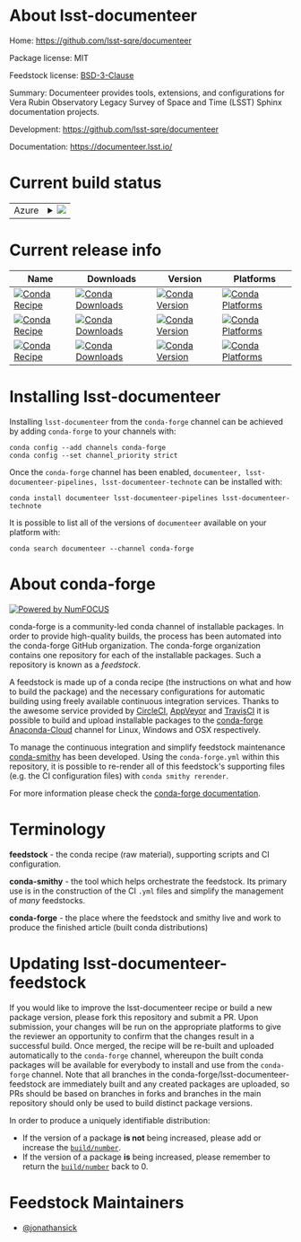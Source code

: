 About lsst-documenteer
======================

Home: https://github.com/lsst-sqre/documenteer

Package license: MIT

Feedstock license: [BSD-3-Clause](https://github.com/conda-forge/lsst-documenteer-feedstock/blob/master/LICENSE.txt)

Summary: Documenteer provides tools, extensions, and configurations for Vera Rubin Observatory Legacy Survey of Space and Time (LSST) Sphinx documentation projects.

Development: https://github.com/lsst-sqre/documenteer

Documentation: https://documenteer.lsst.io/

Current build status
====================


<table>
    
  <tr>
    <td>Azure</td>
    <td>
      <details>
        <summary>
          <a href="https://dev.azure.com/conda-forge/feedstock-builds/_build/latest?definitionId=8918&branchName=master">
            <img src="https://dev.azure.com/conda-forge/feedstock-builds/_apis/build/status/lsst-documenteer-feedstock?branchName=master">
          </a>
        </summary>
        <table>
          <thead><tr><th>Variant</th><th>Status</th></tr></thead>
          <tbody><tr>
              <td>linux_64</td>
              <td>
                <a href="https://dev.azure.com/conda-forge/feedstock-builds/_build/latest?definitionId=8918&branchName=master">
                  <img src="https://dev.azure.com/conda-forge/feedstock-builds/_apis/build/status/lsst-documenteer-feedstock?branchName=master&jobName=linux&configuration=linux_64_" alt="variant">
                </a>
              </td>
            </tr><tr>
              <td>osx_64</td>
              <td>
                <a href="https://dev.azure.com/conda-forge/feedstock-builds/_build/latest?definitionId=8918&branchName=master">
                  <img src="https://dev.azure.com/conda-forge/feedstock-builds/_apis/build/status/lsst-documenteer-feedstock?branchName=master&jobName=osx&configuration=osx_64_" alt="variant">
                </a>
              </td>
            </tr><tr>
              <td>osx_arm64</td>
              <td>
                <a href="https://dev.azure.com/conda-forge/feedstock-builds/_build/latest?definitionId=8918&branchName=master">
                  <img src="https://dev.azure.com/conda-forge/feedstock-builds/_apis/build/status/lsst-documenteer-feedstock?branchName=master&jobName=osx&configuration=osx_arm64_" alt="variant">
                </a>
              </td>
            </tr><tr>
              <td>win_64</td>
              <td>
                <a href="https://dev.azure.com/conda-forge/feedstock-builds/_build/latest?definitionId=8918&branchName=master">
                  <img src="https://dev.azure.com/conda-forge/feedstock-builds/_apis/build/status/lsst-documenteer-feedstock?branchName=master&jobName=win&configuration=win_64_" alt="variant">
                </a>
              </td>
            </tr>
          </tbody>
        </table>
      </details>
    </td>
  </tr>
</table>

Current release info
====================

| Name | Downloads | Version | Platforms |
| --- | --- | --- | --- |
| [![Conda Recipe](https://img.shields.io/badge/recipe-documenteer-green.svg)](https://anaconda.org/conda-forge/documenteer) | [![Conda Downloads](https://img.shields.io/conda/dn/conda-forge/documenteer.svg)](https://anaconda.org/conda-forge/documenteer) | [![Conda Version](https://img.shields.io/conda/vn/conda-forge/documenteer.svg)](https://anaconda.org/conda-forge/documenteer) | [![Conda Platforms](https://img.shields.io/conda/pn/conda-forge/documenteer.svg)](https://anaconda.org/conda-forge/documenteer) |
| [![Conda Recipe](https://img.shields.io/badge/recipe-lsst--documenteer--pipelines-green.svg)](https://anaconda.org/conda-forge/lsst-documenteer-pipelines) | [![Conda Downloads](https://img.shields.io/conda/dn/conda-forge/lsst-documenteer-pipelines.svg)](https://anaconda.org/conda-forge/lsst-documenteer-pipelines) | [![Conda Version](https://img.shields.io/conda/vn/conda-forge/lsst-documenteer-pipelines.svg)](https://anaconda.org/conda-forge/lsst-documenteer-pipelines) | [![Conda Platforms](https://img.shields.io/conda/pn/conda-forge/lsst-documenteer-pipelines.svg)](https://anaconda.org/conda-forge/lsst-documenteer-pipelines) |
| [![Conda Recipe](https://img.shields.io/badge/recipe-lsst--documenteer--technote-green.svg)](https://anaconda.org/conda-forge/lsst-documenteer-technote) | [![Conda Downloads](https://img.shields.io/conda/dn/conda-forge/lsst-documenteer-technote.svg)](https://anaconda.org/conda-forge/lsst-documenteer-technote) | [![Conda Version](https://img.shields.io/conda/vn/conda-forge/lsst-documenteer-technote.svg)](https://anaconda.org/conda-forge/lsst-documenteer-technote) | [![Conda Platforms](https://img.shields.io/conda/pn/conda-forge/lsst-documenteer-technote.svg)](https://anaconda.org/conda-forge/lsst-documenteer-technote) |

Installing lsst-documenteer
===========================

Installing `lsst-documenteer` from the `conda-forge` channel can be achieved by adding `conda-forge` to your channels with:

```
conda config --add channels conda-forge
conda config --set channel_priority strict
```

Once the `conda-forge` channel has been enabled, `documenteer, lsst-documenteer-pipelines, lsst-documenteer-technote` can be installed with:

```
conda install documenteer lsst-documenteer-pipelines lsst-documenteer-technote
```

It is possible to list all of the versions of `documenteer` available on your platform with:

```
conda search documenteer --channel conda-forge
```


About conda-forge
=================

[![Powered by NumFOCUS](https://img.shields.io/badge/powered%20by-NumFOCUS-orange.svg?style=flat&colorA=E1523D&colorB=007D8A)](http://numfocus.org)

conda-forge is a community-led conda channel of installable packages.
In order to provide high-quality builds, the process has been automated into the
conda-forge GitHub organization. The conda-forge organization contains one repository
for each of the installable packages. Such a repository is known as a *feedstock*.

A feedstock is made up of a conda recipe (the instructions on what and how to build
the package) and the necessary configurations for automatic building using freely
available continuous integration services. Thanks to the awesome service provided by
[CircleCI](https://circleci.com/), [AppVeyor](https://www.appveyor.com/)
and [TravisCI](https://travis-ci.com/) it is possible to build and upload installable
packages to the [conda-forge](https://anaconda.org/conda-forge)
[Anaconda-Cloud](https://anaconda.org/) channel for Linux, Windows and OSX respectively.

To manage the continuous integration and simplify feedstock maintenance
[conda-smithy](https://github.com/conda-forge/conda-smithy) has been developed.
Using the ``conda-forge.yml`` within this repository, it is possible to re-render all of
this feedstock's supporting files (e.g. the CI configuration files) with ``conda smithy rerender``.

For more information please check the [conda-forge documentation](https://conda-forge.org/docs/).

Terminology
===========

**feedstock** - the conda recipe (raw material), supporting scripts and CI configuration.

**conda-smithy** - the tool which helps orchestrate the feedstock.
                   Its primary use is in the construction of the CI ``.yml`` files
                   and simplify the management of *many* feedstocks.

**conda-forge** - the place where the feedstock and smithy live and work to
                  produce the finished article (built conda distributions)


Updating lsst-documenteer-feedstock
===================================

If you would like to improve the lsst-documenteer recipe or build a new
package version, please fork this repository and submit a PR. Upon submission,
your changes will be run on the appropriate platforms to give the reviewer an
opportunity to confirm that the changes result in a successful build. Once
merged, the recipe will be re-built and uploaded automatically to the
`conda-forge` channel, whereupon the built conda packages will be available for
everybody to install and use from the `conda-forge` channel.
Note that all branches in the conda-forge/lsst-documenteer-feedstock are
immediately built and any created packages are uploaded, so PRs should be based
on branches in forks and branches in the main repository should only be used to
build distinct package versions.

In order to produce a uniquely identifiable distribution:
 * If the version of a package **is not** being increased, please add or increase
   the [``build/number``](https://docs.conda.io/projects/conda-build/en/latest/resources/define-metadata.html#build-number-and-string).
 * If the version of a package **is** being increased, please remember to return
   the [``build/number``](https://docs.conda.io/projects/conda-build/en/latest/resources/define-metadata.html#build-number-and-string)
   back to 0.

Feedstock Maintainers
=====================

* [@jonathansick](https://github.com/jonathansick/)

